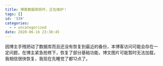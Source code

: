 ```yaml
---
title: 博客数据库损坏，正在维护！
tags: []
id: '339'
categories:
  - - uncategorized
date: 2020-06-16 23:38:45
---
```


因博主手残把动了数据库而且还没有恢复到最近的备份，本博客访问可能会存在一定问题，在博主紧急抢修下，恢复了部分基础功能，博文图片可能暂时无法加载，我相信很快恢复，我现在先睡觉了都12点了。